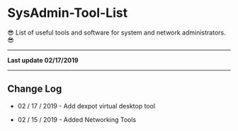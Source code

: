 # SysAdmin-Tool-List
 :sunglasses: List of useful tools and software for system and network administrators. :sunglasses:

----

**Last update 02/17/2019**

----

## Change Log

* 02 / 17 / 2019 - Add dexpot virtual desktop tool


* 02 / 15 / 2019 - Added Networking Tools 


